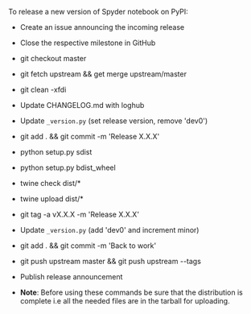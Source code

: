 To release a new version of Spyder notebook on PyPI:

* Create an issue announcing the incoming release

* Close the respective milestone in GitHub

* git checkout master

* git fetch upstream && get merge upstream/master

* git clean -xfdi

* Update CHANGELOG.md with loghub

* Update `_version.py` (set release version, remove 'dev0')

* git add . && git commit -m 'Release X.X.X'

* python setup.py sdist

* python setup.py bdist_wheel

* twine check dist/*

* twine upload dist/*

* git tag -a vX.X.X -m 'Release X.X.X'

* Update `_version.py` (add 'dev0' and increment minor)

* git add . && git commit -m 'Back to work'

* git push upstream master && git push upstream --tags

* Publish release announcement

* **Note**: Before using these commands be sure that the distribution is complete 
i.e all the needed files are in the tarball for uploading.
